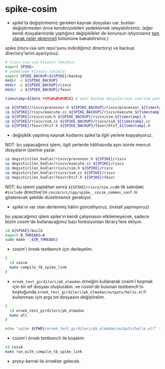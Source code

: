 # spike-cosim

- spike'ta değiştirmemiz gereken kaynak dosyaları var. bunları değiştirmeden önce kendinizinkileri yedeklemek isteyebilirsiniz. (eğer kendi dosyalarınızda yaptığınız değişiklikler de korunsun istiyorsanız [tam olarak neler eklenmeli]() bölümüne bakabilirsiniz.)

spike (riscv-isa-sim repo'sunu indirdiğimiz directory) ve backup directory'lerini ayarlıyoruz.

```bash
# riscv-isa-sim klasoru tanimla:
export SPIKE=
# yedekleme klasoru tanimla:
export SPIKE_BACKUP=${SPIKE}/backup
mkdir -p ${SPIKE_BACKUP}
mkdir -p ${SPIKE_BACKUP}/riscv
mkdir -p ${SPIKE_BACKUP}/fesvr

timestamp=${date +%Y%m%d%H%M%S} # eski backup dosyalarinin uzerine yazmamak icin

cp ${SPIKE}/riscv/processor.h ${SPIKE_BACKUP}/riscv/processor_${timestamp}.h
cp ${SPIKE}/riscv/execute.cc ${SPIKE_BACKUP}/riscv/execute_${timestamp}.cc
cp ${SPIKE}/riscv/sim.h ${SPIKE_BACKUP}/riscv/sim_${timestamp}.h
cp ${SPIKE}/riscv/sim.cc ${SPIKE_BACKUP}/riscv/sim_${timestamp}.cc
cp ${SPIKE}/fesvr/htif.h ${SPIKE_BACKUP}/fesvr/htif_${timestamp}.h
```

- değişiklik yapılmış kaynak kodlarını spike'ta ilgili yerlere kopyalıyoruz. 


NOT: bu yapacağımız işlem, ilgili yerlerde hâlihazırda aynı isimle mevcut dosyaların üzerine yazar.

```bash
cp degistirilen_kodlar/riscv/processor.h ${SPIKE}/riscv
cp degistirilen_kodlar/riscv/execute.cc ${SPIKE}/riscv
cp degistirilen_kodlar/riscv/sim.h ${SPIKE}/riscv
cp degistirilen_kodlar/riscv/sim.cc ${SPIKE}/riscv
cp degistirilen_kodlar/fesvr/htif.h ${SPIKE}/fesvr
```
NOT: bu işlemi yaptıktan sonra `${SPIKE}/riscv/sim.cc`de ilk satırdaki `#include` directive'ini `cosim/src/cpp/spike__cosim_common_conf.h`i gösterecek şekilde düzeltmemiz gerekiyor. 
- spike'ın var olan derlenmiş hâlini güncelliyoruz. (install yapmıyoruz)

bu yapacağımız işlem spike'ın kendi çalışmasını etkilemeyecek, sadece bizim cosim'de kullanacağımız bazı fonksiyonları library'lere ekliyor.


```bash
cd ${SPIKE}/build
export N_THREADS=8
sudo make -j${N_THREADS}
```


- cosim'i örnek testbench için derleyelim.

```bash
(
  cd cosim
  make compile_tb_spike_link
)
```

- `ornek_test_girdileri/pk_olmadan` örneğini kullanarak cosim'i koşmak için bir elf dosyası oluşturalım. ve cosim'de bulunan testbench'in koştuğunda `ornek_test_girdileri/pk_olmadan/outputs/hello.elf`i kullanması için args.txt dosyasını değiştirelim.
```bash
(
  cd ornek_test_girdileri/pk_olmadan
  make all
)

echo "spike ${PWD}/ornek_test_girdileri/pk_olmadan/outputs/hello.elf" > cosim/log/args.txt
```

- cosim'i örnek testbench ile koşalım:

```bash
cd cosim
make run_with_compile_tb_spike_link
```
- proxy-kernel ile örnekler gelecek.